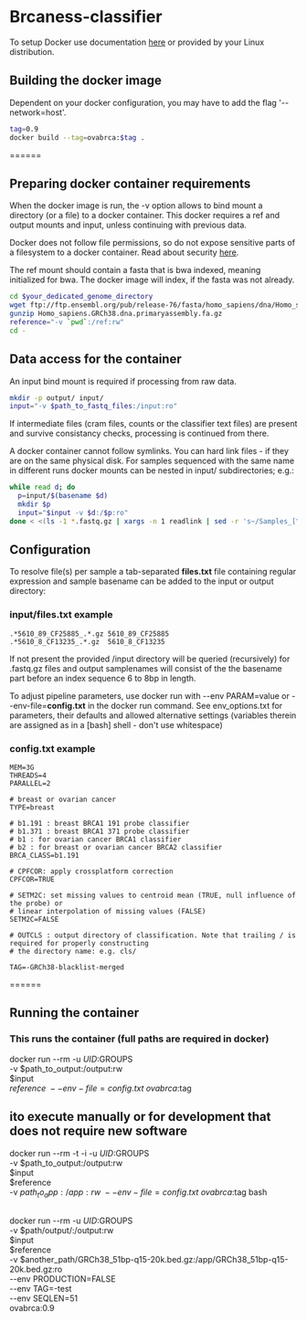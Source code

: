 # Brcaness-classifier

To setup Docker use documentation [here](https://docs.docker.com/get-docker/) or provided by your Linux distribution.

## Building the docker image
Dependent on your docker configuration, you may have to add the flag '--network=host'.

```bash
tag=0.9
docker build --tag=ovabrca:$tag .
```

======
## Preparing docker container requirements

When the docker image is run, the -v option allows to bind mount a directory (or a file) to a docker container. This docker requires a ref and output mounts and input, unless continuing with previous data.

Docker does not follow file permissions, so do not expose sensitive parts of a filesystem to a docker container. Read about security [here](https://docs.docker.com/engine/security/security/#docker-daemon-attack-surface).

The ref mount should contain a fasta that is bwa indexed, meaning initialized for bwa. The docker image will index, if the fasta was not already.


```bash
cd $your_dedicated_genome_directory
wget ftp://ftp.ensembl.org/pub/release-76/fasta/homo_sapiens/dna/Homo_sapiens.GRCh38.dna.primary_assembly.fa.gz
gunzip Homo_sapiens.GRCh38.dna.primaryassembly.fa.gz
reference="-v `pwd`:/ref:rw"
cd -
```

## Data access for the container

An input bind mount is required if processing from raw data.

```bash
mkdir -p output/ input/
input="-v $path_to_fastq_files:/input:ro"
```

If intermediate files (cram files, counts or the classifier text files) are present and survive consistancy checks, processing is continued from there.

A docker container cannot follow symlinks. You can hard link files - if they are on the same physical disk. For samples sequenced with the same name in different runs docker mounts can be nested in input/ subdirectories; e.g.:

```bash
while read d; do
  p=input/$(basename $d)
  mkdir $p
  input="$input -v $d:/$p:ro"
done < <(ls -1 *.fastq.gz | xargs -n 1 readlink | sed -r 's~/Samples_[^/]+/[^/]+$~~' | sort -u)
```

## Configuration

To resolve file(s) per sample a tab-separated **files.txt** file containing regular expression and sample basename can be added to the input or output directory:

### input/files.txt example
```
.*5610_89_CF25885_.*.gz 5610_89_CF25885
.*5610_8_CF13235_.*.gz  5610_8_CF13235
```

If not present the provided /input directory will be queried (recursively) for .fastq.gz files and output samplenames will consist of the the basename part before an index sequence 6 to 8bp in length.

To adjust pipeline parameters, use docker run with --env PARAM=value or --env-file=**config.txt** in the docker run command. See env_options.txt for parameters, their defaults and allowed alternative settings (variables therein are assigned as in a [bash] shell - don't use whitespace)

### config.txt example
```
MEM=3G
THREADS=4
PARALLEL=2

# breast or ovarian cancer
TYPE=breast

# b1.191 : breast BRCA1 191 probe classifier
# b1.371 : breast BRCA1 371 probe classifier
# b1 : for ovarian cancer BRCA1 classifier
# b2 : for breast or ovarian cancer BRCA2 classifier
BRCA_CLASS=b1.191

# CPFCOR: apply crossplatform correction
CPFCOR=TRUE

# SETM2C: set missing values to centroid mean (TRUE, null influence of the probe) or 
# linear interpolation of missing values (FALSE)
SETM2C=FALSE

# OUTCLS : output directory of classification. Note that trailing / is required for properly constructing
# the directory name: e.g. cls/

TAG=-GRCh38-blacklist-merged
```

======

## Running the container

### This runs the container  (full paths are required in docker)
docker run --rm -u $UID:$GROUPS \
  -v $path_to_output:/output:rw \
  $input \
  $reference \
  --env-file=config.txt \
  ovabrca:$tag

## ito execute manually or for development that does not require new software
docker run --rm -t -i -u $UID:$GROUPS \
  -v $path_to_output:/output:rw \
  $input \
  $reference \
  -v $path_to_app:/app:rw \
  --env-file=config.txt \
  ovabrca:$tag bash

## 
docker run --rm -u $UID:$GROUPS \
  -v $path/output/:/output:rw \
  $input \
  $reference \
  -v $another_path/GRCh38_51bp-q15-20k.bed.gz:/app/GRCh38_51bp-q15-20k.bed.gz:ro \
  --env PRODUCTION=FALSE \
  --env TAG=-test \
  --env SEQLEN=51 \
  ovabrca:0.9
